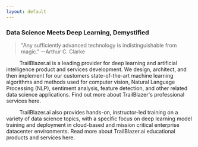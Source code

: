 ```yaml
---
layout: default
---
```


### Data Science Meets Deep Learning, Demystified

> "Any sufficiently advanced technology is indistinguishable from magic." --Arthur C. Clarke
>

&nbsp;&nbsp;&nbsp;&nbsp;&nbsp;&nbsp;&nbsp;&nbsp;&nbsp;TrailBlazer.ai is a leading provider for deep learning and artificial intelligence product and services development. We design, architect, and then implement for our customers state-of-the-art machine learning algorithms and methods used for computer vision, Natural Language Processing (NLP), sentiment analysis, feature detection, and other related data science applications. Find out more about TrailBlazer's professional services here.

&nbsp;&nbsp;&nbsp;&nbsp;&nbsp;&nbsp;&nbsp;&nbsp;&nbsp;TrailBlazer.ai also provides hands-on, instructor-led training on a variety of data science topics, with a specific focus on deep learning model training and deployment in cloud-based and mission critical enterprise datacenter environments. Read more about TrailBlazer.ai educational products and services here.
